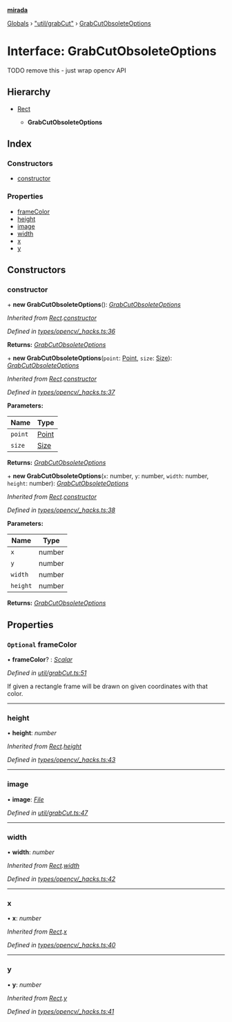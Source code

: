 **[mirada](../README.md)**

[Globals](../README.md) › ["util/grabCut"](../modules/_util_grabcut_.md) › [GrabCutObsoleteOptions](_util_grabcut_.grabcutobsoleteoptions.md)

# Interface: GrabCutObsoleteOptions

TODO remove this - just wrap opencv API

## Hierarchy

* [Rect](../classes/_types_opencv__hacks_.rect.md)

  * **GrabCutObsoleteOptions**

## Index

### Constructors

* [constructor](_util_grabcut_.grabcutobsoleteoptions.md#constructor)

### Properties

* [frameColor](_util_grabcut_.grabcutobsoleteoptions.md#optional-framecolor)
* [height](_util_grabcut_.grabcutobsoleteoptions.md#height)
* [image](_util_grabcut_.grabcutobsoleteoptions.md#image)
* [width](_util_grabcut_.grabcutobsoleteoptions.md#width)
* [x](_util_grabcut_.grabcutobsoleteoptions.md#x)
* [y](_util_grabcut_.grabcutobsoleteoptions.md#y)

## Constructors

###  constructor

\+ **new GrabCutObsoleteOptions**(): *[GrabCutObsoleteOptions](_util_grabcut_.grabcutobsoleteoptions.md)*

*Inherited from [Rect](../classes/_types_opencv__hacks_.rect.md).[constructor](../classes/_types_opencv__hacks_.rect.md#constructor)*

*Defined in [types/opencv/_hacks.ts:36](https://github.com/cancerberoSgx/mirada/blob/f2ba50d/mirada/src/types/opencv/_hacks.ts#L36)*

**Returns:** *[GrabCutObsoleteOptions](_util_grabcut_.grabcutobsoleteoptions.md)*

\+ **new GrabCutObsoleteOptions**(`point`: [Point](../classes/_types_opencv__hacks_.point.md), `size`: [Size](../classes/_types_opencv__hacks_.size.md)): *[GrabCutObsoleteOptions](_util_grabcut_.grabcutobsoleteoptions.md)*

*Inherited from [Rect](../classes/_types_opencv__hacks_.rect.md).[constructor](../classes/_types_opencv__hacks_.rect.md#constructor)*

*Defined in [types/opencv/_hacks.ts:37](https://github.com/cancerberoSgx/mirada/blob/f2ba50d/mirada/src/types/opencv/_hacks.ts#L37)*

**Parameters:**

Name | Type |
------ | ------ |
`point` | [Point](../classes/_types_opencv__hacks_.point.md) |
`size` | [Size](../classes/_types_opencv__hacks_.size.md) |

**Returns:** *[GrabCutObsoleteOptions](_util_grabcut_.grabcutobsoleteoptions.md)*

\+ **new GrabCutObsoleteOptions**(`x`: number, `y`: number, `width`: number, `height`: number): *[GrabCutObsoleteOptions](_util_grabcut_.grabcutobsoleteoptions.md)*

*Inherited from [Rect](../classes/_types_opencv__hacks_.rect.md).[constructor](../classes/_types_opencv__hacks_.rect.md#constructor)*

*Defined in [types/opencv/_hacks.ts:38](https://github.com/cancerberoSgx/mirada/blob/f2ba50d/mirada/src/types/opencv/_hacks.ts#L38)*

**Parameters:**

Name | Type |
------ | ------ |
`x` | number |
`y` | number |
`width` | number |
`height` | number |

**Returns:** *[GrabCutObsoleteOptions](_util_grabcut_.grabcutobsoleteoptions.md)*

## Properties

### `Optional` frameColor

• **frameColor**? : *[Scalar](../classes/_types_opencv__hacks_.scalar.md)*

*Defined in [util/grabCut.ts:51](https://github.com/cancerberoSgx/mirada/blob/f2ba50d/mirada/src/util/grabCut.ts#L51)*

If given a rectangle frame will be drawn on given coordinates with that color.

___

###  height

• **height**: *number*

*Inherited from [Rect](../classes/_types_opencv__hacks_.rect.md).[height](../classes/_types_opencv__hacks_.rect.md#height)*

*Defined in [types/opencv/_hacks.ts:43](https://github.com/cancerberoSgx/mirada/blob/f2ba50d/mirada/src/types/opencv/_hacks.ts#L43)*

___

###  image

• **image**: *[File](../classes/_file_.file.md)*

*Defined in [util/grabCut.ts:47](https://github.com/cancerberoSgx/mirada/blob/f2ba50d/mirada/src/util/grabCut.ts#L47)*

___

###  width

• **width**: *number*

*Inherited from [Rect](../classes/_types_opencv__hacks_.rect.md).[width](../classes/_types_opencv__hacks_.rect.md#width)*

*Defined in [types/opencv/_hacks.ts:42](https://github.com/cancerberoSgx/mirada/blob/f2ba50d/mirada/src/types/opencv/_hacks.ts#L42)*

___

###  x

• **x**: *number*

*Inherited from [Rect](../classes/_types_opencv__hacks_.rect.md).[x](../classes/_types_opencv__hacks_.rect.md#x)*

*Defined in [types/opencv/_hacks.ts:40](https://github.com/cancerberoSgx/mirada/blob/f2ba50d/mirada/src/types/opencv/_hacks.ts#L40)*

___

###  y

• **y**: *number*

*Inherited from [Rect](../classes/_types_opencv__hacks_.rect.md).[y](../classes/_types_opencv__hacks_.rect.md#y)*

*Defined in [types/opencv/_hacks.ts:41](https://github.com/cancerberoSgx/mirada/blob/f2ba50d/mirada/src/types/opencv/_hacks.ts#L41)*